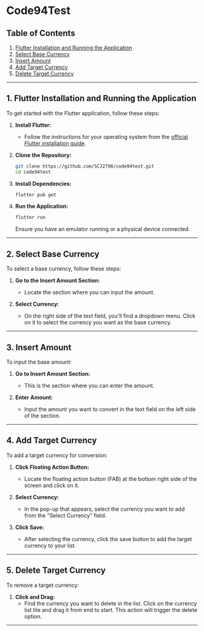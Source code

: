 # Code94Test


## Table of Contents

1. [Flutter Installation and Running the Application](#flutter-installation-and-running-the-application)
2. [Select Base Currency](#select-base-currency)
3. [Insert Amount](#insert-base-amount)
4. [Add Target Currency](#add-target-currency)
5. [Delete Target Currency](#delete-target-currency)

---

## 1. Flutter Installation and Running the Application

To get started with the Flutter application, follow these steps:

1. **Install Flutter:**
   - Follow the instructions for your operating system from the [official Flutter installation guide](https://flutter.dev/docs/get-started/install).
   
2. **Clone the Repository:**
   ```bash
   git clone https://github.com/SCJ2798/code94test.git
   cd code94test
   ```

3. **Install Dependencies:**
   ```bash
   flutter pub get
   ```

4. **Run the Application:**
   ```bash
   flutter run
   ```

   Ensure you have an emulator running or a physical device connected.

---

## 2. Select Base Currency

To select a base currency, follow these steps:

1. **Go to the Insert Amount Section:**
   - Locate the section where you can input the amount.

2. **Select Currency:**
   - On the right side of the text field, you'll find a dropdown menu. Click on it to select the currency you want as the base currency.

---

## 3. Insert Amount

To input the base amount:

1. **Go to Insert Amount Section:**
   - This is the section where you can enter the amount.

2. **Enter Amount:**
   - Input the amount you want to convert in the text field on the left side of the section.

---

## 4. Add Target Currency

To add a target currency for conversion:

1. **Click Floating Action Button:**
   - Locate the floating action button (FAB) at the bottom right side of the screen and click on it.

2. **Select Currency:**
   - In the pop-up that appears, select the currency you want to add from the "Select Currency" field.

3. **Click Save:**
   - After selecting the currency, click the save button to add the target currency to your list.

---

## 5. Delete Target Currency

To remove a target currency:

1. **Click and Drag:**
   - Find the currency you want to delete in the list. Click on the currency list tile and drag it from end to start. This action will trigger the delete option.

---




